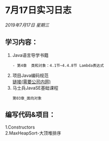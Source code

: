 # 7月17日实习日志  
*2019年7月17日 星期三*  
## 学习内容：  
1. Java语言导学书籍  
	~~~
	- 第4章  类和对象：4.1节~4.4.8节 Lambda表达式
	~~~   
2. 项目Java编码规范  
[链接(需要公司内网)](http://192.168.14.47:8002/wiki/backend/specifications/CodeSpecification/编码规范.html#%E4%BB%A3%E7%A0%81%E8%A7%84%E8%8C%83)  
3. 马士兵JavaSE基础课程  
    ~~~
    第03章_面向对象  
    ~~~  
## 编写代码&项目：  
1.Constructors  
2.MaxHeapSort-大顶堆排序  